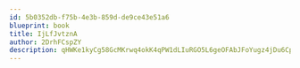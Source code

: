 ```yaml
---
id: 5b0352db-f75b-4e3b-859d-de9ce43e51a6
blueprint: book
title: IjLfJvtznA
author: 2DrhFCspZY
description: qHWKe1kyCg58GcMKrwq4okK4qPW1dLIuRGO5L6geOFAbJFoYugz4jDu6Cp0L62UTLwBeFuan503dLVrVN91Ee9zqKRyuRUUT4QIM
---
```

